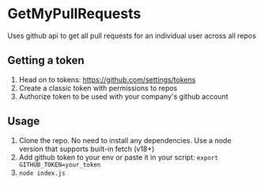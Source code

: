 # GetMyPullRequests
Uses github api to get all pull requests for an individual user across all repos


## Getting a token
1) Head on to tokens: https://github.com/settings/tokens
2) Create a classic token with permissions to repos
3) Authorize token to be used with your company's github account

## Usage
1) Clone the repo. No need to install any dependencies. Use a node version that supports built-in fetch (v18+)
2) Add github token to your env or paste it in your script: `export GITHUB_TOKEN=your_token`
3) `node index.js`

